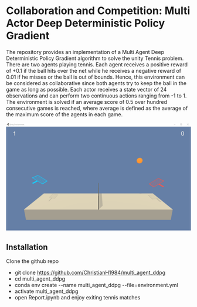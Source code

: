 # Collaboration and Competition: Multi Actor Deep Deterministic Policy Gradient

The repository provides an implementation of a Multi Agent Deep Deterministic Policy Gradient algorithm to solve the 
unity Tennis problem.
There are two agents playing tennis. Each agent receives a positive reward of +0.1 if the ball hits over the net while he receives
a negative reward of 0.01 if he misses or the ball is out of bounds. Hence, this environment can be considered as collaborative 
since both agents try to keep the ball in the game as long as possible.
Each actor receives a state vector of 24 observations and can perform two continuous actions ranging from -1 to 1.
The environment is solved if an average score of 0.5 over hundred consecutive games is reached, 
where average is defined as the average of the maximum score of the agents in each game.
  
 ![tennis](tennis.gif)


## Installation
Clone the github repo
- git clone https://github.com/ChristianH1984/multi_agent_ddpg
- cd multi_agent_ddpg
- conda env create --name multi_agent_ddpg --file=environment.yml
- activate multi_agent_ddpg
- open Report.ipynb and enjoy exiting tennis matches